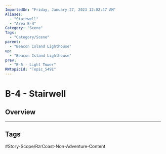 ```yaml
---
ImportedOn: "Friday, January 27, 2023 12:02:47 AM"
Aliases:
  - "Stairwell"
  - "Area B-4"
Category: "Scene"
Tags:
  - "Category/Scene"
parent:
  - "Beacon Island Lighthouse"
up:
  - "Beacon Island Lighthouse"
prev:
  - "B-5 - Light Tower"
RWtopicId: "Topic_5491"
---
```

# B-4 - Stairwell
## Overview

---
## Tags
#Story-Scope/RzrCoast-Non-Adventure-Content

